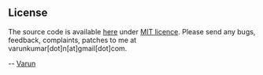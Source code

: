 License
-------
The source code is available [here](https://github.com/varunkumar/google-input-tools) under [MIT licence](http://varunkumar.mit-license.org/). Please send any bugs, feedback, complaints, patches to me at varunkumar[dot]n[at]gmail[dot]com.

-- [Varun](http://www.varunkumar.me)